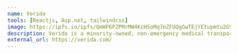 ```yaml
---
name: Verida
tools: [Reactjs, Asp.net, tailwindcss]
image: https://ipfs.io/ipfs/QmWP6PZPMrMW4KcHSoMq7eZFUQgGwTEjYEtupmtu2GSxBS
description: Verida is a minority-owned, non-emergency medical transportation (NEMT) management company.
external_url: https://verida.com/
---
```

